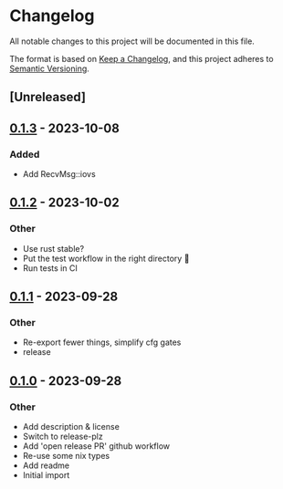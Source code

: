 # Changelog
All notable changes to this project will be documented in this file.

The format is based on [Keep a Changelog](https://keepachangelog.com/en/1.0.0/),
and this project adheres to [Semantic Versioning](https://semver.org/spec/v2.0.0.html).

## [Unreleased]

## [0.1.3](https://github.com/bearcove/ktls-recvmsg/compare/v0.1.2...v0.1.3) - 2023-10-08

### Added
- Add RecvMsg::iovs

## [0.1.2](https://github.com/bearcove/ktls-recvmsg/compare/v0.1.1...v0.1.2) - 2023-10-02

### Other
- Use rust stable?
- Put the test workflow in the right directory 🤦
- Run tests in CI

## [0.1.1](https://github.com/bearcove/ktls-recvmsg/compare/v0.1.0...v0.1.1) - 2023-09-28

### Other
- Re-export fewer things, simplify cfg gates
- release

## [0.1.0](https://github.com/bearcove/ktls-recvmsg/releases/tag/v0.1.0) - 2023-09-28

### Other
- Add description & license
- Switch to release-plz
- Add 'open release PR' github workflow
- Re-use some nix types
- Add readme
- Initial import
